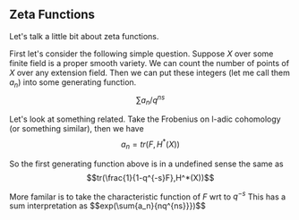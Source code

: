 ## Zeta Functions

Let's talk a little bit about zeta functions.

First let's consider the following simple question. Suppose $X$ over some finite field is a proper smooth variety. We can count the number of points of $X$ over any extension field. Then we can put these integers (let me call them $a_n$) into some generating function.
$$\sum{a_n/q^{ns}}$$

Let's look at something related. Take the Frobenius on l-adic cohomology (or something similar), then we have 
$$a_n = tr(F,H^*(X))$$

So the first generating function above is in a undefined sense the same as 
$$tr(\frac{1}{1-q^{-s}F},H^*(X))$$

More familar is to take the characteristic function of $F$ wrt to $q^{-s}$
This has a sum interpretation as
$$exp(\sum{a_n}{nq^{ns}}})$$
